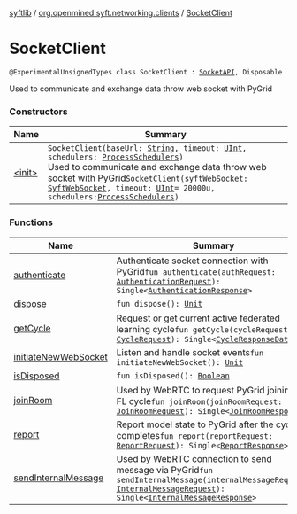 [syftlib](../../index.md) / [org.openmined.syft.networking.clients](../index.md) / [SocketClient](./index.md)

# SocketClient

`@ExperimentalUnsignedTypes class SocketClient : `[`SocketAPI`](../../org.openmined.syft.networking.requests/-socket-a-p-i/index.md)`, Disposable`

Used to communicate and exchange data throw web socket with PyGrid

### Constructors

| Name | Summary |
|---|---|
| [&lt;init&gt;](-init-.md) | `SocketClient(baseUrl: `[`String`](https://kotlinlang.org/api/latest/jvm/stdlib/kotlin/-string/index.html)`, timeout: `[`UInt`](https://kotlinlang.org/api/latest/jvm/stdlib/kotlin/-u-int/index.html)`, schedulers: `[`ProcessSchedulers`](../../org.openmined.syft.threading/-process-schedulers/index.md)`)`<br>Used to communicate and exchange data throw web socket with PyGrid`SocketClient(syftWebSocket: `[`SyftWebSocket`](../-syft-web-socket/index.md)`, timeout: `[`UInt`](https://kotlinlang.org/api/latest/jvm/stdlib/kotlin/-u-int/index.html)` = 20000u, schedulers: `[`ProcessSchedulers`](../../org.openmined.syft.threading/-process-schedulers/index.md)`)` |

### Functions

| Name | Summary |
|---|---|
| [authenticate](authenticate.md) | Authenticate socket connection with PyGrid`fun authenticate(authRequest: `[`AuthenticationRequest`](../../org.openmined.syft.networking.datamodels.syft/-authentication-request/index.md)`): Single<`[`AuthenticationResponse`](../../org.openmined.syft.networking.datamodels.syft/-authentication-response/index.md)`>` |
| [dispose](dispose.md) | `fun dispose(): `[`Unit`](https://kotlinlang.org/api/latest/jvm/stdlib/kotlin/-unit/index.html) |
| [getCycle](get-cycle.md) | Request or get current active federated learning cycle`fun getCycle(cycleRequest: `[`CycleRequest`](../../org.openmined.syft.networking.datamodels.syft/-cycle-request/index.md)`): Single<`[`CycleResponseData`](../../org.openmined.syft.networking.datamodels.syft/-cycle-response-data/index.md)`>` |
| [initiateNewWebSocket](initiate-new-web-socket.md) | Listen and handle socket events`fun initiateNewWebSocket(): `[`Unit`](https://kotlinlang.org/api/latest/jvm/stdlib/kotlin/-unit/index.html) |
| [isDisposed](is-disposed.md) | `fun isDisposed(): `[`Boolean`](https://kotlinlang.org/api/latest/jvm/stdlib/kotlin/-boolean/index.html) |
| [joinRoom](join-room.md) | Used by WebRTC to request PyGrid joining a FL cycle`fun joinRoom(joinRoomRequest: `[`JoinRoomRequest`](../../org.openmined.syft.networking.datamodels.web-r-t-c/-join-room-request/index.md)`): Single<`[`JoinRoomResponse`](../../org.openmined.syft.networking.datamodels.web-r-t-c/-join-room-response/index.md)`>` |
| [report](report.md) | Report model state to PyGrid after the cycle completes`fun report(reportRequest: `[`ReportRequest`](../../org.openmined.syft.networking.datamodels.syft/-report-request/index.md)`): Single<`[`ReportResponse`](../../org.openmined.syft.networking.datamodels.syft/-report-response/index.md)`>` |
| [sendInternalMessage](send-internal-message.md) | Used by WebRTC connection to send message via PyGrid`fun sendInternalMessage(internalMessageRequest: `[`InternalMessageRequest`](../../org.openmined.syft.networking.datamodels.web-r-t-c/-internal-message-request/index.md)`): Single<`[`InternalMessageResponse`](../../org.openmined.syft.networking.datamodels.web-r-t-c/-internal-message-response/index.md)`>` |
